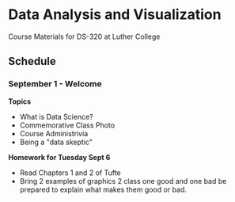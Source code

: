 # Data Analysis and Visualization

Course Materials for DS-320 at Luther College

## Schedule

### September 1 - Welcome

**Topics**

* What is Data Science?
* Commemorative Class Photo
* Course Administrivia
* Being a "data skeptic"

**Homework for Tuesday Sept 6**

* Read Chapters 1 and 2 of Tufte
* Bring 2 examples of graphics 2 class one good and one bad be prepared to explain what makes them good or bad.
